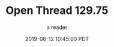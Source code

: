 ---
layout: podcast
title: "Open Thread 129.75"
author: a reader
description: https://slatestarcodex.com/2019/06/12/open-thread-129-75/
date: 2019-06-12 10:45:00 PDT
length: 59423
duration: 15
guid: open-thread-129-75
---
